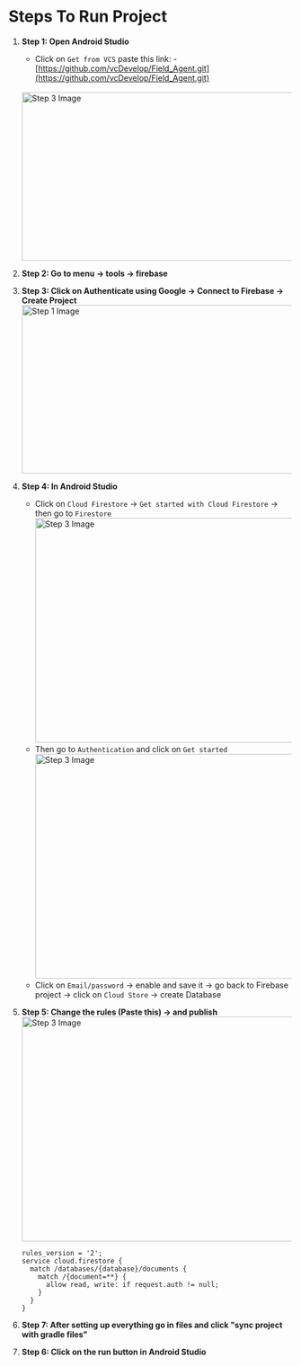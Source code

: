 # Steps To Run Project

1. **Step 1: Open Android Studio**
    - Click on `Get from VCS` paste this link: - [https://github.com/vcDevelop/Field_Agent.git](https://github.com/vcDevelop/Field_Agent.git)
    <br>
    <img src="https://github.com/vcDevelop/Field_Agent/assets/88608116/c2860402-3841-4a6b-a3cc-29299bcca5f5" alt="Step 3 Image" width="800" height="300">

2. **Step 2: Go to menu -> tools -> firebase**
    <br>

3. **Step 3: Click on Authenticate using Google -> Connect to Firebase -> Create Project**
    <br>
   <img src="https://github.com/vcDevelop/Field_Agent/assets/88608116/fe37c578-5392-4812-aae3-dc57c5cae0fa" alt="Step 1 Image" width="800" height="300">

5. **Step 4: In Android Studio**
    - Click on `Cloud Firestore` -> `Get started with Cloud Firestore` -> then go to `Firestore`<br>
      <img src="https://github.com/vcDevelop/Field_Agent/assets/88608116/13b3d3f8-d8b1-4773-8b83-ac06ddec5ca7" alt="Step 3 Image" width="600" height="400">
    - Then go to `Authentication` and click on `Get started`<br>
      <img src="https://github.com/vcDevelop/Field_Agent/assets/88608116/5af660a7-7803-4bef-b1af-15a1a525ea27" alt="Step 3 Image" width="600" height="400">
    - Click on `Email/password` -> enable and save it -> go back to Firebase project -> click on `Cloud Store` -> create Database

6. **Step 5: Change the rules (Paste this) -> and publish**<br>
   <img src="https://github.com/vcDevelop/Field_Agent/assets/88608116/b378c67c-80d9-4f41-90d5-c309fd926a32" alt="Step 3 Image" width="600" height="400">
    ```firebase
    rules_version = '2';
    service cloud.firestore {
      match /databases/{database}/documents {
        match /{document=**} {
          allow read, write: if request.auth != null;
        }
      }
    }
    ```

9. **Step 7:  After setting up everything go in files and click "sync project with gradle files"**
9. **Step 6: Click on the run button in Android Studio**
